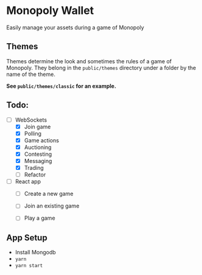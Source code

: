 Monopoly Wallet
===============

Easily manage your assets during a game of Monopoly


Themes
------

Themes determine the look and sometimes the rules of a game of Monopoly. They
belong in the `public/themes` directory under a folder by the name of the theme.

**See `public/themes/classic` for an example.**


Todo:
-----

- [ ] WebSockets
  - [X] Join game
  - [X] Polling
  - [X] Game actions
  - [X] Auctioning
  - [X] Contesting
  - [X] Messaging
  - [X] Trading
  - [ ] Refactor
- [ ] React app
  - [ ] Create a new game
  - [ ] Join an existing game
  - [ ] Play a game


App Setup
---------

- Install Mongodb
- `yarn`
- `yarn start`
